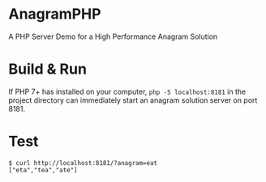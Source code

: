 # AnagramPHP

A PHP Server Demo for a High Performance Anagram Solution

# Build & Run

If PHP 7+ has installed on your computer, `php -S localhost:8181` in the project directory can immediately start an anagram solution server on port 8181.

# Test


```
$ curl http://localhost:8181/?anagram=eat
["eta","tea","ate"]
```
